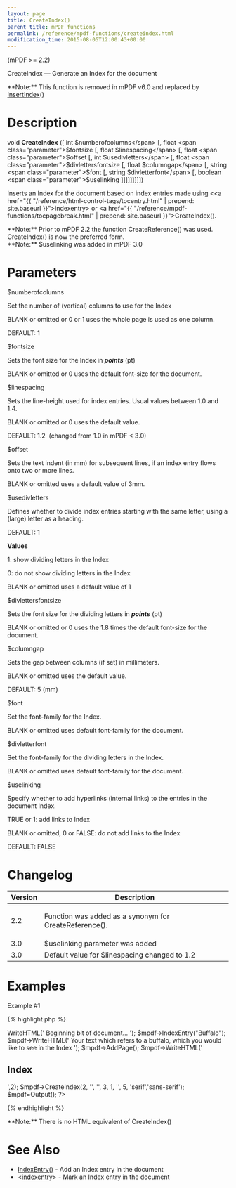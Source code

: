 ```yaml
---
layout: page
title: CreateIndex()
parent_title: mPDF functions
permalink: /reference/mpdf-functions/createindex.html
modification_time: 2015-08-05T12:00:43+00:00
---
```


(mPDF >= 2.2)

CreateIndex — Generate an Index for the document

<div class="alert alert-info" role="alert">**Note:** This function is removed in mPDF v6.0 and replaced by <a href="{{ "/reference/mpdf-functions/insertindex.html" | prepend: site.baseurl }}">InsertIndex</a>()</div>

# Description

void **CreateIndex** ([ int <span class="parameter">$numberofcolumns</span> [, float <span class="parameter">$fontsize</span> [, float <span class="parameter">$linespacing</span> [, float <span class="parameter">$offset</span> [, int <span class="parameter">$usedivletters</span> [, float <span class="parameter">$divlettersfontsize</span> [, float <span class="parameter">$columngap</span> [, string <span class="parameter">$font</span> [, string <span class="parameter">$divletterfont</span> [, boolean <span class="parameter">$uselinking</span> ]]]]]]]]])

Inserts an Index for the document based on index entries made using &lt;<a href="{{ "/reference/html-control-tags/tocentry.html" | prepend: site.baseurl }}">indexentry</a>&gt; or <a href="{{ "/reference/mpdf-functions/tocpagebreak.html" | prepend: site.baseurl }}">CreateIndex()</a>.

<div class="alert alert-info" role="alert">**Note:** Prior to mPDF 2.2 the function CreateReference() was used. CreateIndex() is now the preferred form.</div>

<div class="alert alert-info" role="alert">**Note:** <span class="parameter">$uselinking</span> was added in mPDF 3.0</div>

# Parameters

<span class="parameter">$numberofcolumns</span>

Set the number of (vertical) columns to use for the Index

<span class="smallblock">BLANK</span> or omitted or 0 or 1 uses the whole page is used as one column.

<span class="smallblock">DEFAULT</span>: 1

<span class="parameter">$fontsize</span>

Sets the font size for the Index in ***points*** (pt)

<span class="smallblock">BLANK</span> or omitted or 0 uses the default font-size for the document.

<span class="parameter">$linespacing</span>

Sets the line-height used for index entries. Usual values between 1.0 and 1.4.

<span class="smallblock">BLANK</span> or omitted or 0 uses the default value.

<span class="smallblock">DEFAULT</span>: 1.2  (changed from 1.0 in mPDF &lt; 3.0)

<span class="parameter">$offset</span>

Sets the text indent (in mm) for subsequent lines, if an index entry flows onto two or more lines.

<span class="smallblock">BLANK</span> or omitted uses a default value of 3mm.

<span class="parameter">$usedivletters</span>

Defines whether to divide index entries starting with the same letter, using a (large) letter as a heading.

<span class="smallblock">DEFAULT</span>: 1

**Values**

1: show dividing letters in the Index

0: do not show dividing letters in the Index

<span class="smallblock">BLANK</span> or omitted uses a default value of 1

<span class="parameter">$divlettersfontsize</span>

Sets the font size for the dividing letters in ***points*** (pt)

<span class="smallblock">BLANK</span> or omitted or 0 uses the 1.8 times the default font-size for the document.

<span class="parameter">$columngap</span>

Sets the gap between columns (if set) in millimeters.

<span class="smallblock">BLANK</span> or omitted uses the default value.

<span class="smallblock">DEFAULT</span>: 5 (mm)

<span class="parameter">$font </span>

Set the font-family for the Index.

<span class="smallblock">BLANK</span> or omitted uses default font-family for the document.

<span class="parameter">$divletterfont </span>

Set the font-family for the dividing letters in the Index.

<span class="smallblock">BLANK</span> or omitted uses default font-family for the document.

<span class="parameter">$uselinking</span>

Specify whether to add hyperlinks (internal links) to the entries in the document Index.

<span class="smallblock">TRUE</span> or 1: add links to Index

<span class="smallblock">BLANK</span> or omitted, 0 or <span class="smallblock">FALSE</span>: do not add links to the Index

<span class="smallblock">DEFAULT</span>: <span class="smallblock">FALSE</span>

# Changelog

<table class="table"> <thead>
<tr> <th>Version</th><th>Description</th> </tr>
</thead> <tbody>
<tr>
<td>2.2</td>
<td>

Function was added as a synonym for CreateReference().

</td>
</tr>
<tr>
<td>3.0</td>
<td><span class="parameter">$uselinking</span> parameter was added</td>
</tr>
<tr>
<td>3.0</td>
<td>Default value for <span class="parameter">$linespacing</span> changed to 1.2</td>
</tr>
</tbody> </table>

# Examples

Example #1

{% highlight php %}
<?php

$mpdf = new mPDF();

$mpdf->WriteHTML('
Beginning bit of document...
');

$mpdf->IndexEntry("Buffalo");

$mpdf->WriteHTML('
Your text which refers to a buffalo, which you would like to see in the Index
');

$mpdf->AddPage();

$mpdf->WriteHTML('<h2>Index</h2>',2);

$mpdf->CreateIndex(2, '', '', 3, 1, '', 5, 'serif','sans-serif');

$mpdf=Output();

?>
{% endhighlight %}

<div class="alert alert-info" role="alert">**Note:** There is no HTML equivalent of CreateIndex()</div>

# See Also

<ul>
<li class="manual_boxlist"><a href="{{ "/reference/mpdf-functions/indexentry.html" | prepend: site.baseurl }}">IndexEntry()</a> - Add an Index entry in the document </li>
<li class="manual_boxlist">&lt;<a href="{{ "/reference/html-control-tags/tocentry.html" | prepend: site.baseurl }}">indexentry</a>&gt; - Mark an Index entry in the document </li>
</ul>
